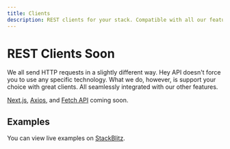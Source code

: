 ```yaml
---
title: Clients
description: REST clients for your stack. Compatible with all our features.
---
```


# REST Clients <span class="soon">Soon</span>

We all send HTTP requests in a slightly different way. Hey API doesn't force you to use any specific technology. What we do, however, is support your choice with great clients. All seamlessly integrated with our other features.

[Next.js](https://nextjs.org/), [Axios](https://axios-http.com/), and [Fetch API](https://developer.mozilla.org/docs/Web/API/Fetch_API) coming soon.

## Examples

You can view live examples on [StackBlitz](https://stackblitz.com/orgs/github/hey-api/collections/openapi-ts-examples).
